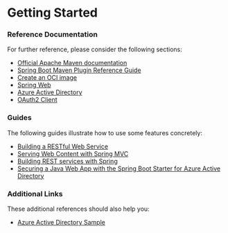 # Getting Started

### Reference Documentation
For further reference, please consider the following sections:

* [Official Apache Maven documentation](https://maven.apache.org/guides/index.html)
* [Spring Boot Maven Plugin Reference Guide](https://docs.spring.io/spring-boot/docs/3.1.4/maven-plugin/reference/html/)
* [Create an OCI image](https://docs.spring.io/spring-boot/docs/3.1.4/maven-plugin/reference/html/#build-image)
* [Spring Web](https://docs.spring.io/spring-boot/docs/3.1.4/reference/htmlsingle/index.html#web)
* [Azure Active Directory](https://microsoft.github.io/spring-cloud-azure/current/reference/html/index.html#spring-security-with-azure-active-directory)
* [OAuth2 Client](https://docs.spring.io/spring-boot/docs/3.1.4/reference/htmlsingle/index.html#web.security.oauth2.client)

### Guides
The following guides illustrate how to use some features concretely:

* [Building a RESTful Web Service](https://spring.io/guides/gs/rest-service/)
* [Serving Web Content with Spring MVC](https://spring.io/guides/gs/serving-web-content/)
* [Building REST services with Spring](https://spring.io/guides/tutorials/rest/)
* [Securing a Java Web App with the Spring Boot Starter for Azure Active Directory](https://aka.ms/spring/msdocs/aad)

### Additional Links
These additional references should also help you:

* [Azure Active Directory Sample](https://aka.ms/spring/samples/latest/aad)

